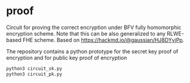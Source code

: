 # proof

Circuit for proving the correct encryption under BFV fully homomorphic encryption scheme. Note that this can be also generalized to any RLWE-based FHE scheme. Based on https://hackmd.io/@gaussian/HJ8DYyjPp.

The repository contains a python prototype for the secret key proof of encryption and for public key proof of encryption

```python
python3 circuit_sk.py
python3 circuit_pk.py
```